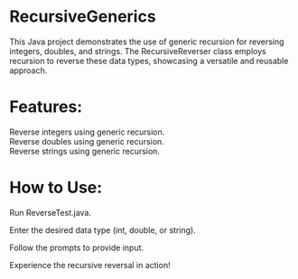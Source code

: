 # RecursiveGenerics

This Java project demonstrates the use of generic recursion for reversing integers, doubles, and strings. The RecursiveReverser class employs recursion to reverse these data types, showcasing a versatile and reusable approach.

# Features:

Reverse integers using generic recursion. <br>
Reverse doubles using generic recursion. <br>
Reverse strings using generic recursion. <br>

# How to Use:

Run ReverseTest.java. <br>

Enter the desired data type (int, double, or string). <br>

Follow the prompts to provide input. <br>

Experience the recursive reversal in action! <br>


